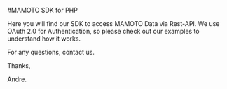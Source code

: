 #MAMOTO SDK for PHP

Here you will find our SDK to access MAMOTO Data via Rest-API.
We use OAuth 2.0 for Authentication, so please check out our examples to understand how it works.

For any questions, contact us.

Thanks,

Andre.
